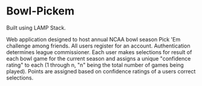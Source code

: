 Bowl-Pickem
===========

Built using LAMP Stack.

Web application designed to host annual NCAA bowl season Pick 'Em challenge among friends.
All users register for an account. Authentication determines league commissioner.
Each user makes selections for result of each bowl game for the current season and assigns a unique "confidence rating" to each (1 through n, "n" being the total number of games being played). 
Points are assigned based on confidence ratings of a users correct selections.
